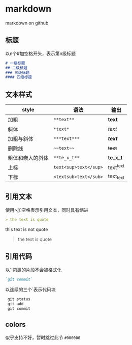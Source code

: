 # markdown

markdown on github

## 标题

以n个#加空格开头，表示第n级标题

```markdown
# 一级标题
## 二级标题
### 三级标题
#### 四级标题
```

## 文本样式

| style | 语法| 输出|
| --------------- | --------------- | --------------- |
| 加粗 | `**text**` | **text** |
| 斜体 | `*text*` | *text* |
| 加粗与斜体 | `***text***` | ***text*** |
| 删除线 | `~~text~~` | ~~text~~ |
| 粗体和嵌入的斜体 | `**te_x_t**` | **te_x_t** |
| 上标 | `text<sup>text</sup>` | text<sup>text</sup> |
| 下标| `<textsub>text</sub>` | text<sub>text</sub> |

## 引用文本

使用>加空格表示引用文本，同时具有缩进

```markdown
> the text is quote
```

this text is not quote
> the text is quote

## 引用代码

以``包裹的片段不会被格式化

```markdown
`git commit`
```

以连续的三个`表示代码块

```markdown
 git status
 git add
 git commit
```

## colors

似乎支持不好，暂时跳过此节
`#000000`
